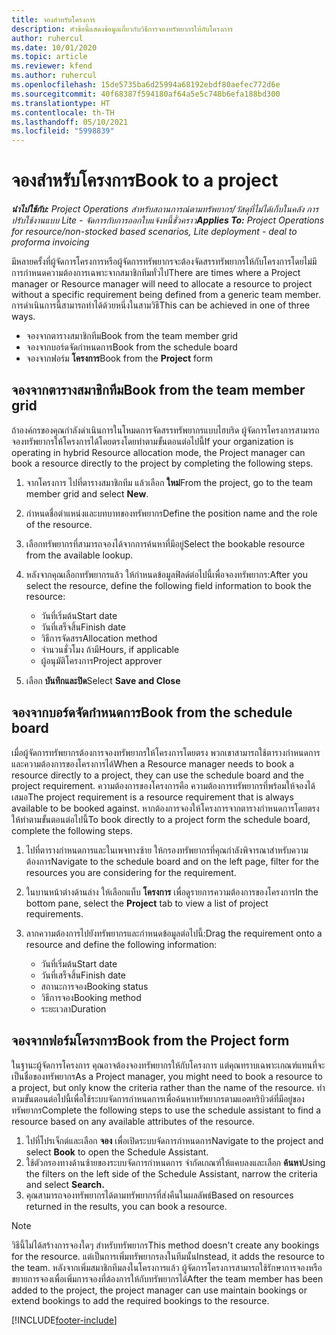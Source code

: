 ```yaml
---
title: จองสำหรับโครงการ
description: หัวข้อนี้แสดงข้อมูลเกี่ยวกับวิธีการจองทรัพยากรให้กับโครงการ
author: ruhercul
ms.date: 10/01/2020
ms.topic: article
ms.reviewer: kfend
ms.author: ruhercul
ms.openlocfilehash: 15de5735ba6d25994a68192ebdf80aefec772d6e
ms.sourcegitcommit: 40f68387f594180af64a5e5c748b6efa188bd300
ms.translationtype: HT
ms.contentlocale: th-TH
ms.lasthandoff: 05/10/2021
ms.locfileid: "5998839"
---
```

# <a name="book-to-a-project"></a><span data-ttu-id="011e6-103">จองสำหรับโครงการ</span><span class="sxs-lookup"><span data-stu-id="011e6-103">Book to a project</span></span>

<span data-ttu-id="011e6-104">_**นำไปใช้กับ:** Project Operations สำหรับสถานการณ์ตามทรัพยากร/วัสดุที่ไม่ได้เก็บในคลัง การปรับใช้งานแบบ Lite - จัดการกับการออกใบแจ้งหนี้ชั่วคราว_</span><span class="sxs-lookup"><span data-stu-id="011e6-104">_**Applies To:** Project Operations for resource/non-stocked based scenarios, Lite deployment - deal to proforma invoicing_</span></span>

<span data-ttu-id="011e6-105">มีหลายครั้งที่ผู้จัดการโครงการหรือผู้จัดการทรัพยากรจะต้องจัดสรรทรัพยากรให้กับโครงการโดยไม่มีการกำหนดความต้องการเฉพาะจากสมาชิกทีมทั่วไป</span><span class="sxs-lookup"><span data-stu-id="011e6-105">There are times where a Project manager or Resource manager will need to allocate a resource to project without a specific requirement being defined from a generic team member.</span></span> <span data-ttu-id="011e6-106">การดำเนินการนี้สามารถทำได้ด้วยหนึ่งในสามวิธี</span><span class="sxs-lookup"><span data-stu-id="011e6-106">This can be achieved in one of three ways.</span></span>

- <span data-ttu-id="011e6-107">จองจากตารางสมาชิกทีม</span><span class="sxs-lookup"><span data-stu-id="011e6-107">Book from the team member grid</span></span>
- <span data-ttu-id="011e6-108">จองจากบอร์ดจัดกำหนดการ</span><span class="sxs-lookup"><span data-stu-id="011e6-108">Book from the schedule board</span></span>
- <span data-ttu-id="011e6-109">จองจากฟอร์ม **โครงการ**</span><span class="sxs-lookup"><span data-stu-id="011e6-109">Book from the **Project** form</span></span>

## <a name="book-from-the-team-member-grid"></a><span data-ttu-id="011e6-110">จองจากตารางสมาชิกทีม</span><span class="sxs-lookup"><span data-stu-id="011e6-110">Book from the team member grid</span></span>

<span data-ttu-id="011e6-111">ถ้าองค์กรของคุณกำลังดำเนินการในโหมดการจัดสรรทรัพยากรแบบไฮบริด ผู้จัดการโครงการสามารถจองทรัพยากรให้โครงการได้โดยตรงโดยทำตามขั้นตอนต่อไปนี้</span><span class="sxs-lookup"><span data-stu-id="011e6-111">If your organization is operating in hybrid Resource allocation mode, the Project manager can book a resource directly to the project by completing the following steps.</span></span>

1. <span data-ttu-id="011e6-112">จากโครงการ ไปที่ตารางสมาชิกทีม แล้วเลือก **ใหม่**</span><span class="sxs-lookup"><span data-stu-id="011e6-112">From the project, go to the team member grid and select **New**.</span></span>
2. <span data-ttu-id="011e6-113">กำหนดชื่อตำแหน่งและบทบาทของทรัพยากร</span><span class="sxs-lookup"><span data-stu-id="011e6-113">Define the position name and the role of the resource.</span></span>
3. <span data-ttu-id="011e6-114">เลือกทรัพยากรที่สามารถจองได้จากการค้นหาที่มีอยู่</span><span class="sxs-lookup"><span data-stu-id="011e6-114">Select the bookable resource from the available lookup.</span></span>
4. <span data-ttu-id="011e6-115">หลังจากคุณเลือกทรัพยากรแล้ว ให้กำหนดข้อมูลฟิลด์ต่อไปนี้เพื่อจองทรัพยากร:</span><span class="sxs-lookup"><span data-stu-id="011e6-115">After you select the resource, define the following field information to book the resource:</span></span>

    - <span data-ttu-id="011e6-116">วันที่เริ่มต้น</span><span class="sxs-lookup"><span data-stu-id="011e6-116">Start date</span></span>
    - <span data-ttu-id="011e6-117">วันที่เสร็จสิ้น</span><span class="sxs-lookup"><span data-stu-id="011e6-117">Finish date</span></span>
    - <span data-ttu-id="011e6-118">วิธีการจัดสรร</span><span class="sxs-lookup"><span data-stu-id="011e6-118">Allocation method</span></span>
    - <span data-ttu-id="011e6-119">จำนวนชั่วโมง ถ้ามี</span><span class="sxs-lookup"><span data-stu-id="011e6-119">Hours, if applicable</span></span>
    - <span data-ttu-id="011e6-120">ผู้อนุมัติโครงการ</span><span class="sxs-lookup"><span data-stu-id="011e6-120">Project approver</span></span>

6. <span data-ttu-id="011e6-121">เลือก **บันทึกและปิด**</span><span class="sxs-lookup"><span data-stu-id="011e6-121">Select **Save and Close**</span></span>

## <a name="book-from-the-schedule-board"></a><span data-ttu-id="011e6-122">จองจากบอร์ดจัดกำหนดการ</span><span class="sxs-lookup"><span data-stu-id="011e6-122">Book from the schedule board</span></span>

<span data-ttu-id="011e6-123">เมื่อผู้จัดการทรัพยากรต้องการจองทรัพยากรให้โครงการโดยตรง พวกเขาสามารถใช้ตารางกำหนดการและความต้องการของโครงการได้</span><span class="sxs-lookup"><span data-stu-id="011e6-123">When a Resource manager needs to book a resource directly to a project, they can use the schedule board and the project requirement.</span></span> <span data-ttu-id="011e6-124">ความต้องการของโครงการคือ ความต้องการทรัพยากรที่พร้อมให้จองได้เสมอ</span><span class="sxs-lookup"><span data-stu-id="011e6-124">The project requirement is a resource requirement that is always available to be booked against.</span></span> <span data-ttu-id="011e6-125">หากต้องการจองให้โครงการจากตารางกำหนดการโดยตรง ให้ทำตามขั้นตอนต่อไปนี้</span><span class="sxs-lookup"><span data-stu-id="011e6-125">To book directly to a project form the schedule board, complete the following steps.</span></span>

1. <span data-ttu-id="011e6-126">ไปที่ตารางกำหนดการและในเพจทางซ้าย ให้กรองทรัพยากรที่คุณกำลังพิจารณาสำหรับความต้องการ</span><span class="sxs-lookup"><span data-stu-id="011e6-126">Navigate to the schedule board and on the left page, filter for the resources you are considering for the requirement.</span></span>
2. <span data-ttu-id="011e6-127">ในบานหน้าต่างด้านล่าง ให้เลือกแท็บ **โครงการ** เพื่อดูรายการความต้องการของโครงการ</span><span class="sxs-lookup"><span data-stu-id="011e6-127">In the bottom pane, select the **Project** tab to view a list of project requirements.</span></span>
3. <span data-ttu-id="011e6-128">ลากความต้องการไปยังทรัพยากรและกำหนดข้อมูลต่อไปนี้:</span><span class="sxs-lookup"><span data-stu-id="011e6-128">Drag the requirement onto a resource and define the following information:</span></span>

    - <span data-ttu-id="011e6-129">วันที่เริ่มต้น</span><span class="sxs-lookup"><span data-stu-id="011e6-129">Start date</span></span>
    - <span data-ttu-id="011e6-130">วันที่เสร็จสิ้น</span><span class="sxs-lookup"><span data-stu-id="011e6-130">Finish date</span></span>
    - <span data-ttu-id="011e6-131">สถานะการจอง</span><span class="sxs-lookup"><span data-stu-id="011e6-131">Booking status</span></span>
    - <span data-ttu-id="011e6-132">วิธีการจอง</span><span class="sxs-lookup"><span data-stu-id="011e6-132">Booking method</span></span>
    - <span data-ttu-id="011e6-133">ระยะเวลา</span><span class="sxs-lookup"><span data-stu-id="011e6-133">Duration</span></span>

## <a name="book-from-the-project-form"></a><span data-ttu-id="011e6-134">จองจากฟอร์มโครงการ</span><span class="sxs-lookup"><span data-stu-id="011e6-134">Book from the Project form</span></span>

<span data-ttu-id="011e6-135">ในฐานะผู้จัดการโครงการ คุณอาจต้องจองทรัพยากรให้กับโครงการ แต่คุณทราบเฉพาะเกณฑ์แทนที่จะเป็นชื่อของทรัพยากร</span><span class="sxs-lookup"><span data-stu-id="011e6-135">As a Project manager, you might need to book a resource to a project, but only know the criteria rather than the name of the resource.</span></span> <span data-ttu-id="011e6-136">ทำตามขั้นตอนต่อไปนี้เพื่อใช้ระบบจัดการกำหนดการเพื่อค้นหาทรัพยากรตามแอตทริบิวต์ที่มีอยู่ของทรัพยากร</span><span class="sxs-lookup"><span data-stu-id="011e6-136">Complete the following steps to use the schedule assistant to find a resource based on any available attributes of the resource.</span></span> 

1. <span data-ttu-id="011e6-137">ไปที่โปรเจ็กต์และเลือก **จอง** เพื่อเปิดระบบจัดการกำหนดการ</span><span class="sxs-lookup"><span data-stu-id="011e6-137">Navigate to the project and select **Book** to open the Schedule Assistant.</span></span>
2. <span data-ttu-id="011e6-138">ใช้ตัวกรองทางด้านซ้ายของระบบจัดการกำหนดการ จำกัดเกณฑ์ให้แคบลงและเลือก **ค้นหา**</span><span class="sxs-lookup"><span data-stu-id="011e6-138">Using the filters on the left side of the Schedule Assistant, narrow the criteria and select **Search.**</span></span>
3. <span data-ttu-id="011e6-139">คุณสามารถจองทรัพยากรได้ตามทรัพยากรที่ส่งคืนในผลลัพธ์</span><span class="sxs-lookup"><span data-stu-id="011e6-139">Based on resources returned in the results, you can book a resource.</span></span>

> [!NOTE]
> <span data-ttu-id="011e6-140">วิธีนี้ไม่ได้สร้างการจองใดๆ สำหรับทรัพยากร</span><span class="sxs-lookup"><span data-stu-id="011e6-140">This method doesn't create any bookings for the resource.</span></span> <span data-ttu-id="011e6-141">แต่เป็นการเพิ่มทรัพยากรลงในทีมนั้น</span><span class="sxs-lookup"><span data-stu-id="011e6-141">Instead, it adds the resource to the team.</span></span> <span data-ttu-id="011e6-142">หลังจากเพิ่มสมาชิกทีมลงในโครงการแล้ว ผู้จัดการโครงการสามารถใช้รักษาการจองหรือขยายการจองเพื่อเพิ่มการจองที่ต้องการให้กับทรัพยากรได้</span><span class="sxs-lookup"><span data-stu-id="011e6-142">After the team member has been added to the project, the project manager can use maintain bookings or extend bookings to add the required bookings to the resource.</span></span>


[!INCLUDE[footer-include](../includes/footer-banner.md)]